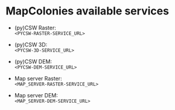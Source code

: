 # MapColonies available services

- (py)CSW Raster: <br/>
  `<PYCSW-RASTER-SERVICE_URL>`

- (py)CSW 3D: <br/>
  `<PYCSW-3D-SERVICE_URL>`

- (py)CSW DEM: <br/>
  `<PYCSW-DEM-SERVICE_URL>`

- Map server Raster: <br/>
  `<MAP_SERVER-RASTER-SERVICE_URL>`

- Map server DEM: <br/>
  `<MAP_SERVER-DEM-SERVICE_URL>`

<script>
var copy = function(target) {
    var textArea = document.createElement('textarea')
    textArea.setAttribute('style','width:1px;border:0;opacity:0;')
    document.body.appendChild(textArea)
    textArea.textContent = target.innerText
    textArea.select()
    document.execCommand('copy')
    document.body.removeChild(textArea)

    console.log(target);
}

// setTimeout(()=>{
  var pres = document.querySelectorAll("li code")
  console.log(pres);
  pres.forEach(function(pre){
    console.log(pre);
    var button = document.createElement("button")
    button.style.position = 'relative';
    button.style.top = '4px';
    button.style.height = '24px';
    // button.style.border = '0px';
    button.style.marginLeft = '10px';
    button.innerHTML = '<svg width="18" height="18" viewBox="0 0 24 24"><path d="M10 19h10v1h-10v-1zm14-13v18h-18v-6h-6v-18h18v6h6zm-18 0h10v-4h-14v14h4v-10zm16 2h-1.93c-.669 0-1.293.334-1.664.891l-1.406 2.109h-3.93l-1.406-2.109c-.371-.557-.995-.891-1.664-.891h-2v14h14v-14zm-12 6h10v-1h-10v1zm0 3h10v-1h-10v1z"/></svg>';
    pre.parentNode.insertBefore(button, pre.nextSibling)
    button.addEventListener('click', function(e){
      e.preventDefault()
      copy(pre)
    })
  })
// }, 2000);
</script>